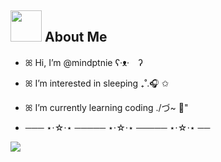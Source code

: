 

## <img src="https://i.pinimg.com/originals/fe/f8/65/fef865f1df5fa7bfefafaa56f4d7aaec.gif" width="50px" height="50px"></img> About Me

- ꕤ Hi, I’m @mindptnie  ʕ·ᴥ·　ʔ
- ꕤ I’m interested in sleeping ₊˚.🎧 ✩
- ꕤ I’m currently learning coding ./づ~ 🎀"

- ─── ⋆⋅☆⋅⋆ ───── ⋆⋅☆⋅⋆ ───── ⋆⋅☆⋅⋆ ──


<img src="https://i.pinimg.com/originals/f7/27/94/f727942afc6020da438acde4bcdada8a.gif" >



<!---
mindptnie/mindptnie is a ✨ special ✨ repository because its `README.md` (this file) appears on your GitHub profile.
You can click the Preview link to take a look at your changes.
--->

